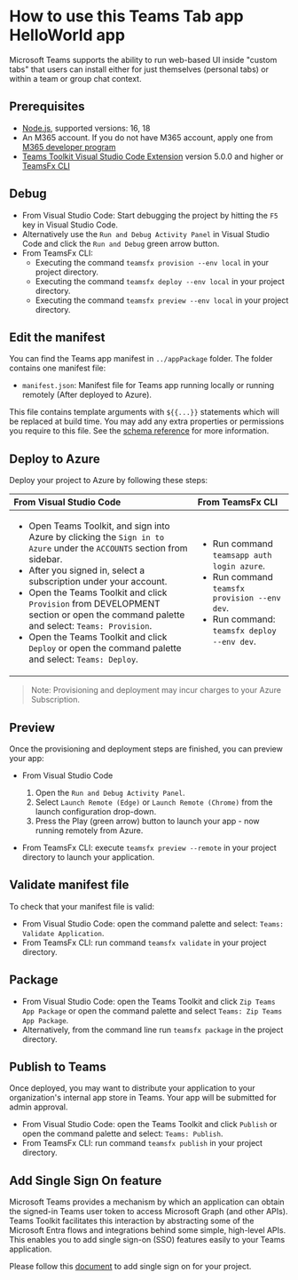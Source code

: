 # How to use this Teams Tab app HelloWorld app

Microsoft Teams supports the ability to run web-based UI inside "custom tabs" that users can install either for just themselves (personal tabs) or within a team or group chat context.

## Prerequisites

- [Node.js](https://nodejs.org/), supported versions: 16, 18
- An M365 account. If you do not have M365 account, apply one from [M365 developer program](https://developer.microsoft.com/en-us/microsoft-365/dev-program)
- [Teams Toolkit Visual Studio Code Extension](https://aka.ms/teams-toolkit) version 5.0.0 and higher or [TeamsFx CLI](https://aka.ms/teamsfx-cli)

## Debug

- From Visual Studio Code: Start debugging the project by hitting the `F5` key in Visual Studio Code.
- Alternatively use the `Run and Debug Activity Panel` in Visual Studio Code and click the `Run and Debug` green arrow button.
- From TeamsFx CLI:
  - Executing the command `teamsfx provision --env local` in your project directory.
  - Executing the command `teamsfx deploy --env local` in your project directory.
  - Executing the command `teamsfx preview --env local` in your project directory.

## Edit the manifest

You can find the Teams app manifest in `../appPackage` folder. The folder contains one manifest file:
* `manifest.json`: Manifest file for Teams app running locally or running remotely (After deployed to Azure).

This file contains template arguments with `${{...}}` statements which will be replaced at build time. You may add any extra properties or permissions you require to this file. See the [schema reference](https://docs.microsoft.com/en-us/microsoftteams/platform/resources/schema/manifest-schema) for more information.

## Deploy to Azure

Deploy your project to Azure by following these steps:

| From Visual Studio Code                                                                                                                                                                                                                                                                                                                                                  | From TeamsFx CLI                                                                                                                                                                                                                    |
| :----------------------------------------------------------------------------------------------------------------------------------------------------------------------------------------------------------------------------------------------------------------------------------------------------------------------------------------------------------------------- | :---------------------------------------------------------------------------------------------------------------------------------------------------------------------------------------------------------------------------------- |
| <ul><li>Open Teams Toolkit, and sign into Azure by clicking the `Sign in to Azure` under the `ACCOUNTS` section from sidebar.</li> <li>After you signed in, select a subscription under your account.</li><li>Open the Teams Toolkit and click `Provision` from DEVELOPMENT section or open the command palette and select: `Teams: Provision`.</li><li>Open the Teams Toolkit and click `Deploy` or open the command palette and select: `Teams: Deploy`.</li></ul> | <ul> <li>Run command `teamsapp auth login azure`.</li> <li>Run command `teamsfx provision --env dev`.</li> <li>Run command: `teamsfx deploy --env dev`. </li></ul> |

> Note: Provisioning and deployment may incur charges to your Azure Subscription.

## Preview

Once the provisioning and deployment steps are finished, you can preview your app:

- From Visual Studio Code

  1. Open the `Run and Debug Activity Panel`.
  1. Select `Launch Remote (Edge)` or `Launch Remote (Chrome)` from the launch configuration drop-down.
  1. Press the Play (green arrow) button to launch your app - now running remotely from Azure.

- From TeamsFx CLI: execute `teamsfx preview --remote` in your project directory to launch your application.

## Validate manifest file

To check that your manifest file is valid:

- From Visual Studio Code: open the command palette and select: `Teams: Validate Application`.
- From TeamsFx CLI: run command `teamsfx validate` in your project directory.

## Package

- From Visual Studio Code: open the Teams Toolkit and click `Zip Teams App Package` or open the command palette and select `Teams: Zip Teams App Package`.
- Alternatively, from the command line run `teamsfx package` in the project directory.

## Publish to Teams

Once deployed, you may want to distribute your application to your organization's internal app store in Teams. Your app will be submitted for admin approval.

- From Visual Studio Code: open the Teams Toolkit and click `Publish` or open the command palette and select: `Teams: Publish`.
- From TeamsFx CLI: run command `teamsfx publish` in your project directory.

## Add Single Sign On feature

Microsoft Teams provides a mechanism by which an application can obtain the signed-in Teams user token to access Microsoft Graph (and other APIs). Teams Toolkit facilitates this interaction by abstracting some of the Microsoft Entra flows and integrations behind some simple, high-level APIs. This enables you to add single sign-on (SSO) features easily to your Teams application.

Please follow this [document](https://aka.ms/teamsfx-add-sso-new) to add single sign on for your project.